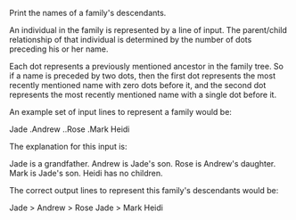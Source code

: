 Print the names of a family's descendants.

An individual in the family is represented by a line of input. The parent/child relationship of that individual is determined by the number of dots preceding his or her name.

Each dot represents a previously mentioned ancestor in the family tree. So if a name is preceded by two dots, then the first dot represents the most recently mentioned name with zero dots before it, and the second dot represents the most recently mentioned name with a single dot before it.

An example set of input lines to represent a family would be:

Jade
.Andrew
..Rose
.Mark
Heidi

The explanation for this input is:

Jade is a grandfather.
Andrew is Jade's son.
Rose is Andrew's daughter.
Mark is Jade's son.
Heidi has no children.

The correct output lines to represent this family's descendants would be:

Jade > Andrew > Rose
Jade > Mark
Heidi